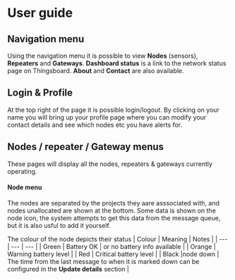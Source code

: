 # User guide
## Navigation menu
Using the navigation menu it is possible to view **Nodes** (sensors), **Repeaters** and **Gateways**. **Dashboard status** is a link to the network status page on Thingsboard. **About** and **Contact** are also available.

## Login & Profile
At the top right of the page it is possible login/logout. By clicking on your name you will bring up your profile page where you can modify your contact details and see which nodes etc you have alerts for.

## Nodes / repeater / Gateway menus
These pages will display all the nodes, repeaters & gateways currently operating. 

#### Node menu
The nodes are separated by the projects they aare asssociated with, and nodes unallocated are shown at the bottom. Some data is shown on the node icon, the system attempts to get this data from the message queue, but it is also usful to add it yourself.

The colour of the node depicts their status
| Colour | Meaning | Notes |
| --- | --- | --- |
| Green | Battery OK | or no battery info available |
| Orange | Warning battery level |
| Red | Critical battery level |
| Black |node down | The time from the last message to when it is marked down can be configured in the **Update details** section |

